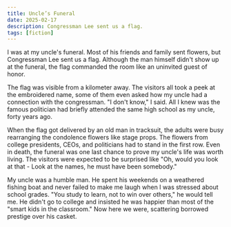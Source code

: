 ```yaml
---
title: Uncle’s Funeral
date: 2025-02-17
description: Congressman Lee sent us a flag.
tags: [fiction]
---
```


I was at my uncle's funeral. Most of his friends and family sent flowers, but Congressman Lee sent us a flag. Although the man himself didn't show up at the funeral, the flag commanded the room like an uninvited guest of honor.

The flag was visible from a kilometer away. The visitors all took a peek at the embroidered name, some of them even asked how my uncle had a connection with the congressman. "I don't know," I said. All I knew was the famous politician had briefly attended the same high school as my uncle, forty years ago.

When the flag got delivered by an old man in tracksuit, the adults were busy rearranging the condolence flowers like stage props. The flowers from college presidents, CEOs, and politicians had to stand in the first row. Even in death, the funeral was one last chance to prove my uncle's life was worth living. The visitors were expected to be surprised like "Oh, would you look at that - Look at the names, he must have been somebody."

My uncle was a humble man. He spent his weekends on a weathered fishing boat and never failed to make me laugh when I was stressed about school grades. "You study to learn, not to win over others," he would tell me. He didn't go to college and insisted he was happier than most of the "smart kids in the classroom." Now here we were, scattering borrowed prestige over his casket.